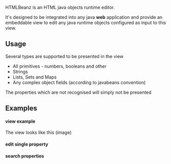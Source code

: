 HTMLBeanz is an HTML java objects runtime editor.

It's designed to be integrated into any java **web** application and provide an embeddable view to edit any java runtime objects configured as input to this view.

## Usage
Several types are supported to be presented in the view

* All primitives - numbers, booleans and other
* Strings
* Lists, Sets and Maps
* Any complex object fields (according to javabeans convention)

The properties which are not recognised will simply not be presented

## Examples
#### view example
The view looks like this
(image)

#### edit single property

#### search properties
